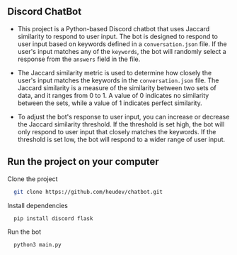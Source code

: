 ## Discord ChatBot

- This project is a Python-based Discord chatbot that uses Jaccard similarity to respond to user input. The bot is designed to respond to user input based on keywords defined in a ```conversation.json``` file. If the user's input matches any of the ```keywords```, the bot will randomly select a response from the ```answers``` field in the file.

- The Jaccard similarity metric is used to determine how closely the user's input matches the keywords in the ```conversation.json``` file. The Jaccard similarity is a measure of the similarity between two sets of data, and it ranges from 0 to 1. A value of 0 indicates no similarity between the sets, while a value of 1 indicates perfect similarity.

- To adjust the bot's response to user input, you can increase or decrease the Jaccard similarity threshold. If the threshold is set high, the bot will only respond to user input that closely matches the keywords. If the threshold is set low, the bot will respond to a wider range of user input.


## Run the project on your computer

Clone the project

```bash
  git clone https://github.com/heudev/chatbot.git
```

Install dependencies

```bash
  pip install discord flask 
```

Run the bot

```bash
  python3 main.py
```

  
